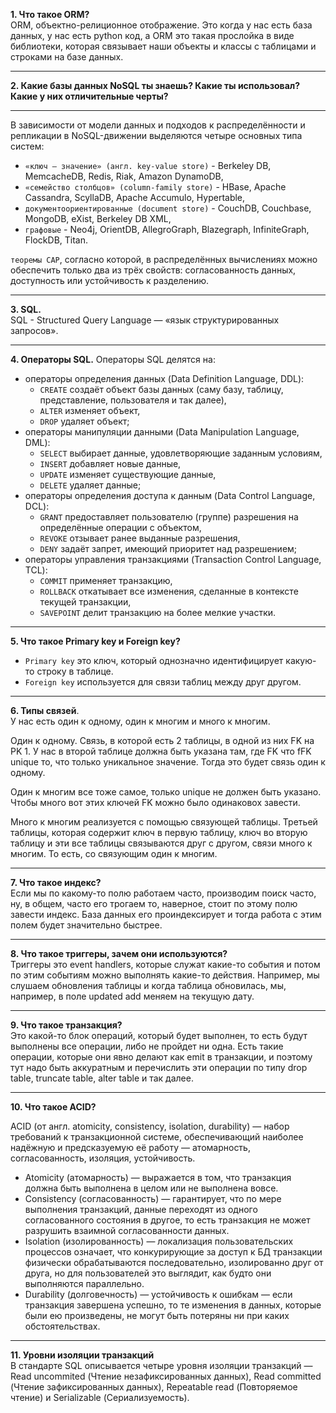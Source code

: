 **1. Что такое ORM?**   
ORM, объектно-релиционное отображение. Это когда у нас есть база данных, у нас есть python код, а ORM это такая
прослойка в виде библиотеки, которая связывает наши объекты и классы с таблицами и строками на базе данных.

---

**2. Какие базы данных NoSQL ты знаешь? Какие ты использовал? Какие у них отличительные черты?**

---

В зависимости от модели данных и подходов к распределённости и репликации в NoSQL-движении выделяются четыре основных
типа систем:

- `«ключ — значение» (англ. key-value store)` - Berkeley DB, MemcacheDB, Redis, Riak, Amazon DynamoDB,
- `«семейство столбцов» (column-family store)` - HBase, Apache Cassandra, ScyllaDB, Apache Accumulo, Hypertable,
- `документоориентированные (document store)` - CouchDB, Couchbase, MongoDB, eXist, Berkeley DB XML,
- `графовые` - Neo4j, OrientDB, AllegroGraph, Blazegraph, InfiniteGraph, FlockDB, Titan.

`теоремы CAP`, согласно которой, в распределённых вычислениях можно обеспечить только два из трёх свойств:
согласованность данных, доступность или устойчивость к разделению.

---

**3. SQL.**  
SQL - Structured Query Language — «язык структурированных запросов».

---

**4. Операторы SQL.**
Операторы SQL делятся на:

* операторы определения данных (Data Definition Language, DDL):
    - `CREATE` создаёт объект базы данных (саму базу, таблицу, представление, пользователя и так далее),
    - `ALTER` изменяет объект,
    - `DROP` удаляет объект;
* операторы манипуляции данными (Data Manipulation Language, DML):
    - `SELECT` выбирает данные, удовлетворяющие заданным условиям,
    - `INSERT` добавляет новые данные,
    - `UPDATE` изменяет существующие данные,
    - `DELETE` удаляет данные;
* операторы определения доступа к данным (Data Control Language, DCL):
    - `GRANT` предоставляет пользователю (группе) разрешения на определённые операции с объектом,
    - `REVOKE` отзывает ранее выданные разрешения,
    - `DENY` задаёт запрет, имеющий приоритет над разрешением;
* операторы управления транзакциями (Transaction Control Language, TCL):
    - `COMMIT` применяет транзакцию,
    - `ROLLBACK` откатывает все изменения, сделанные в контексте текущей транзакции,
    - `SAVEPOINT` делит транзакцию на более мелкие участки.

---

**5. Что такое Primary key и Foreign key?**

- `Primary key` это ключ, который однозначно идентифицирует какую-то строку в таблице.
- `Foreign key` используется для связи таблиц между друг другом.

---

**6. Типы связей**.  
У нас есть один к одному, один к многим и много к многим.

Один к одному. Связь, в которой есть 2 таблицы, в одной из них FK на PK 1. У нас в второй таблице должна быть указана
там, где FK что fFK unique то, что только уникальное значение. Тогда это будет связь один к одному.

Один к многим все тоже самое, только unique не должен быть указано. Чтобы много вот этих ключей FK можно было одинаковох
завести.

Много к многим реализуется с помощью связующей таблицы. Третьей таблицы, которая содержит ключ в первую таблицу, ключ во
вторую таблицу и эти все таблицы связываются друг с другом, связи много к многим. То есть, со
связующим один к многим.

---

**7. Что такое индекс?**  
Если мы по какому-то полю работаем часто, производим поиск часто, ну, в общем, часто его трогаем то, наверное, стоит по
этому полю завести индекс. База данных его проиндексирует и тогда работа с этим полем будет значительно быстрее.

---

**8. Что такое триггеры, зачем они используются?**   
Триггеры это event handlers, которые служат какие-то события и потом по этим событиям можно выполнять какие-то действия.
Например, мы слушаем обновления таблицы и когда таблица обновилась, мы, например, в поле updated add меняем на текущую
дату.

---

**9. Что такое транзакция?**  
Это какой-то блок операций, который будет выполнен, то есть будут выполнены все операции, либо не пройдет ни одна.
Есть такие операции, которые они явно делают как emit в транзакции, и поэтому тут надо быть аккуратным
и перечислить эти операции по типу drop table, truncate table, alter table и так далее.

---

**10. Что такое ACID?**

ACID (от англ. atomicity, consistency, isolation, durability) — набор требований к транзакционной системе,
обеспечивающий наиболее надёжную и предсказуемую её работу — атомарность, согласованность, изоляция, устойчивость.

- Atomicity (атомарность) — выражается в том, что транзакция должна быть выполнена в целом или не выполнена вовсе.
- Consistency (согласованность) — гарантирует, что по мере выполнения транзакций, данные переходят из одного
  согласованного состояния в другое, то есть транзакция не может разрушить взаимной согласованности данных.
- Isolation (изолированность) — локализация пользовательских процессов означает, что конкурирующие за доступ к БД
  транзакции физически обрабатываются последовательно, изолированно друг от друга, но для пользователей это выглядит,
  как будто они выполняются параллельно.
- Durability (долговечность) — устойчивость к ошибкам — если транзакция завершена успешно, то те изменения в данных,
  которые были ею произведены, не могут быть потеряны ни при каких обстоятельствах.

---

**11. Уровни изоляции транзакций**  
В стандарте SQL описывается четыре уровня изоляции транзакций — Read uncommited (Чтение незафиксированных данных), Read
committed (Чтение зафиксированных данных), Repeatable read (Повторяемое чтение) и Serializable (Сериализуемость).
